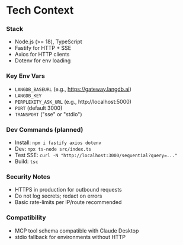 # Tech Context

### Stack
- Node.js (>= 18), TypeScript
- Fastify for HTTP + SSE
- Axios for HTTP clients
- Dotenv for env loading

### Key Env Vars
- `LANGDB_BASEURL` (e.g., https://gateway.langdb.ai)
- `LANGDB_KEY`
- `PERPLEXITY_ASK_URL` (e.g., http://localhost:5000)
- `PORT` (default 3000)
- `TRANSPORT` ("sse" or "stdio")

### Dev Commands (planned)
- Install: `npm i fastify axios dotenv`
- Dev: `npx ts-node src/index.ts`
- Test SSE: `curl -N "http://localhost:3000/sequential?query=..."`
- Build: `tsc`

### Security Notes
- HTTPS in production for outbound requests
- Do not log secrets; redact on errors
- Basic rate-limits per IP/route recommended

### Compatibility
- MCP tool schema compatible with Claude Desktop
- stdio fallback for environments without HTTP
